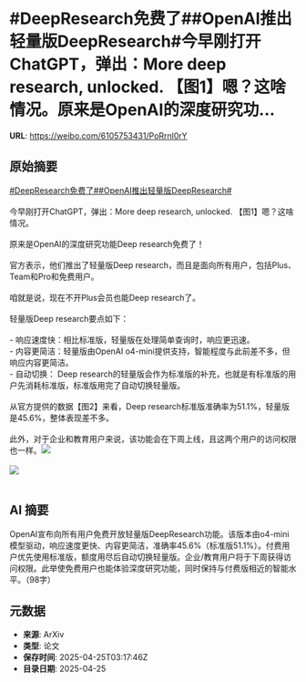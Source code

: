 # #DeepResearch免费了##OpenAI推出轻量版DeepResearch#今早刚打开ChatGPT，弹出：More deep research, unlocked. 【图1】嗯？这啥情况。原来是OpenAI的深度研究功...

**URL**: https://weibo.com/6105753431/PoRrnl0rY

## 原始摘要

<a href="https://m.weibo.cn/search?containerid=231522type%3D1%26t%3D10%26q%3D%23DeepResearch%E5%85%8D%E8%B4%B9%E4%BA%86%23&amp;extparam=%23DeepResearch%E5%85%8D%E8%B4%B9%E4%BA%86%23" data-hide=""><span class="surl-text">#DeepResearch免费了#</span></a><a href="https://m.weibo.cn/search?containerid=231522type%3D1%26t%3D10%26q%3D%23OpenAI%E6%8E%A8%E5%87%BA%E8%BD%BB%E9%87%8F%E7%89%88DeepResearch%23&amp;extparam=%23OpenAI%E6%8E%A8%E5%87%BA%E8%BD%BB%E9%87%8F%E7%89%88DeepResearch%23" data-hide=""><span class="surl-text">#OpenAI推出轻量版DeepResearch#</span></a><br><br>今早刚打开ChatGPT，弹出：More deep research, unlocked. 【图1】嗯？这啥情况。<br><br>原来是OpenAI的深度研究功能Deep research免费了！<br><br>官方表示，他们推出了轻量版Deep research，而且是面向所有用户，包括Plus、Team和Pro和免费用户。<br><br>咱就是说，现在不开Plus会员也能Deep research了。<br><br>轻量版Deep research要点如下：<br><br>- 响应速度快：相比标准版，轻量版在处理简单查询时，响应更迅速。<br>- 内容更简洁：轻量版由OpenAI o4-mini提供支持，智能程度与此前差不多，但响应内容更简洁。<br>- 自动切换： Deep research的轻量版会作为标准版的补充，也就是有标准版的用户先消耗标准版，标准版用完了自动切换轻量版。<br><br>从官方提供的数据【图2】来看，Deep research标准版准确率为51.1%，轻量版是45.6%，整体表现差不多。<br><br>此外，对于企业和教育用户来说，该功能会在下周上线，且这两个用户的访问权限也一样。<img style="" src="https://tvax3.sinaimg.cn/large/006Fd7o3gy1i0st4v6gqwj30m40nkdnq.jpg" referrerpolicy="no-referrer"><br><br><img style="" src="https://tvax4.sinaimg.cn/large/006Fd7o3gy1i0st4x05crj30xc0irdha.jpg" referrerpolicy="no-referrer"><br><br>

## AI 摘要

OpenAI宣布向所有用户免费开放轻量版DeepResearch功能。该版本由o4-mini模型驱动，响应速度更快、内容更简洁，准确率45.6%（标准版51.1%）。付费用户优先使用标准版，额度用尽后自动切换轻量版。企业/教育用户将于下周获得访问权限。此举使免费用户也能体验深度研究功能，同时保持与付费版相近的智能水平。（98字）

## 元数据

- **来源**: ArXiv
- **类型**: 论文
- **保存时间**: 2025-04-25T03:17:46Z
- **目录日期**: 2025-04-25
